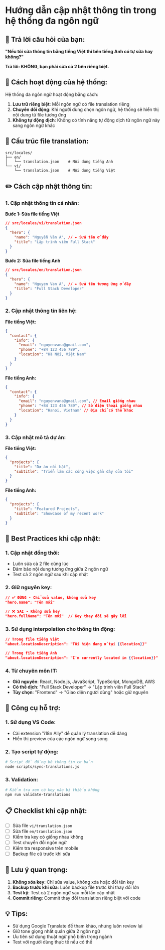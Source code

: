 # Hướng dẫn cập nhật thông tin trong hệ thống đa ngôn ngữ

## 📝 **Trả lời câu hỏi của bạn:**

**"Nếu tôi sửa thông tin bằng tiếng Việt thì bên tiếng Anh có tự sửa hay không?"**

**Trả lời: KHÔNG, bạn phải sửa cả 2 bên riêng biệt.**

## 🔄 **Cách hoạt động của hệ thống:**

Hệ thống đa ngôn ngữ hoạt động bằng cách:

1. **Lưu trữ riêng biệt**: Mỗi ngôn ngữ có file translation riêng
2. **Chuyển đổi động**: Khi người dùng chọn ngôn ngữ, hệ thống sẽ hiển thị nội dung từ file tương ứng
3. **Không tự động dịch**: Không có tính năng tự động dịch từ ngôn ngữ này sang ngôn ngữ khác

## 📁 **Cấu trúc file translation:**

```
src/locales/
├── en/
│   └── translation.json    # Nội dung tiếng Anh
└── vi/
    └── translation.json    # Nội dung tiếng Việt
```

## ✏️ **Cách cập nhật thông tin:**

### **1. Cập nhật thông tin cá nhân:**

**Bước 1: Sửa file tiếng Việt**

```json
// src/locales/vi/translation.json
{
  "hero": {
    "name": "Nguyễn Văn A", // ← Sửa tên ở đây
    "title": "Lập trình viên Full Stack"
  }
}
```

**Bước 2: Sửa file tiếng Anh**

```json
// src/locales/en/translation.json
{
  "hero": {
    "name": "Nguyen Van A", // ← Sửa tên tương ứng ở đây
    "title": "Full Stack Developer"
  }
}
```

### **2. Cập nhật thông tin liên hệ:**

**File tiếng Việt:**

```json
{
  "contact": {
    "info": {
      "email": "nguyenvana@gmail.com",
      "phone": "+84 123 456 789",
      "location": "Hà Nội, Việt Nam"
    }
  }
}
```

**File tiếng Anh:**

```json
{
  "contact": {
    "info": {
      "email": "nguyenvana@gmail.com", // Email giống nhau
      "phone": "+84 123 456 789", // Số điện thoại giống nhau
      "location": "Hanoi, Vietnam" // Địa chỉ có thể khác
    }
  }
}
```

### **3. Cập nhật mô tả dự án:**

**File tiếng Việt:**

```json
{
  "projects": {
    "title": "Dự án nổi bật",
    "subtitle": "Triển lãm các công việc gần đây của tôi"
  }
}
```

**File tiếng Anh:**

```json
{
  "projects": {
    "title": "Featured Projects",
    "subtitle": "Showcase of my recent work"
  }
}
```

## 🎯 **Best Practices khi cập nhật:**

### **1. Cập nhật đồng thời:**

- Luôn sửa cả 2 file cùng lúc
- Đảm bảo nội dung tương ứng giữa 2 ngôn ngữ
- Test cả 2 ngôn ngữ sau khi cập nhật

### **2. Giữ nguyên key:**

```json
// ✅ ĐÚNG - Chỉ sửa value, không sửa key
"hero.name": "Tên mới"

// ❌ SAI - Không sửa key
"hero.fullName": "Tên mới"  // Key thay đổi sẽ gây lỗi
```

### **3. Sử dụng interpolation cho thông tin động:**

```json
// Trong file tiếng Việt
"about.locationDescription": "Tôi hiện đang ở tại {{location}}"

// Trong file tiếng Anh
"about.locationDescription": "I'm currently located in {{location}}"
```

### **4. Từ chuyên môn IT:**

- **Giữ nguyên**: React, Node.js, JavaScript, TypeScript, MongoDB, AWS
- **Có thể dịch**: "Full Stack Developer" → "Lập trình viên Full Stack"
- **Tùy chọn**: "Frontend" → "Giao diện người dùng" hoặc giữ nguyên

## 🔧 **Công cụ hỗ trợ:**

### **1. Sử dụng VS Code:**

- Cài extension "i18n Ally" để quản lý translation dễ dàng
- Hiển thị preview của các ngôn ngữ song song

### **2. Tạo script tự động:**

```bash
# Script để đồng bộ thông tin cơ bản
node scripts/sync-translations.js
```

### **3. Validation:**

```bash
# Kiểm tra xem có key nào bị thiếu không
npm run validate-translations
```

## 📋 **Checklist khi cập nhật:**

- [ ] Sửa file `vi/translation.json`
- [ ] Sửa file `en/translation.json`
- [ ] Kiểm tra key có giống nhau không
- [ ] Test chuyển đổi ngôn ngữ
- [ ] Kiểm tra responsive trên mobile
- [ ] Backup file cũ trước khi sửa

## 🚨 **Lưu ý quan trọng:**

1. **Không xóa key**: Chỉ sửa value, không xóa hoặc đổi tên key
2. **Backup trước khi sửa**: Luôn backup file trước khi thay đổi lớn
3. **Test kỹ**: Test cả 2 ngôn ngữ sau mỗi lần cập nhật
4. **Commit riêng**: Commit thay đổi translation riêng biệt với code

## 💡 **Tips:**

- Sử dụng Google Translate để tham khảo, nhưng luôn review lại
- Giữ tone giọng nhất quán giữa 2 ngôn ngữ
- Ưu tiên sử dụng thuật ngữ phổ biến trong ngành
- Test với người dùng thực tế nếu có thể
